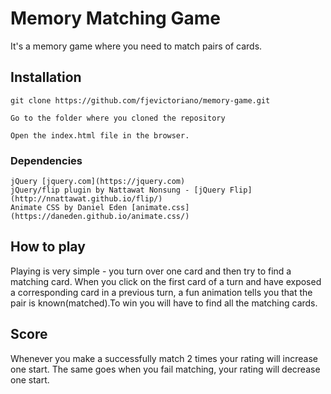 # Memory Matching Game
It's a memory game where you need to match pairs of cards.

## Installation

```
git clone https://github.com/fjevictoriano/memory-game.git

Go to the folder where you cloned the repository

Open the index.html file in the browser.
```

### Dependencies

```
jQuery [jquery.com](https://jquery.com)
jQuery/flip plugin by Nattawat Nonsung - [jQuery Flip](http://nnattawat.github.io/flip/)
Animate CSS by Daniel Eden [animate.css](https://daneden.github.io/animate.css/)
```

## How to play

Playing is very simple - you turn over one card and then try to find a matching card.
When you click on the first card of a turn and have exposed a corresponding card in a previous turn, a fun animation tells you that the pair is known(matched).To win you will have to find all the matching cards.

## Score

Whenever you make a successfully match 2 times your rating will increase one start.
The same goes when you fail matching, your rating will decrease one start.
